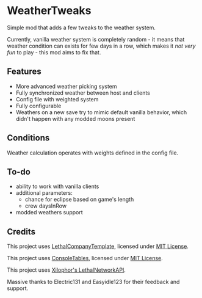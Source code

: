 # WeatherTweaks

Simple mod that adds a few tweaks to the weather system.

Currently, vanilla weather system is completely random - it means that weather condition can exists for few days in a row, which makes it _not very fun_ to play - this mod aims to fix that.

## Features

- More advanced weather picking system
- Fully synchronized weather between host and clients
- Config file with weighted system
- Fully configurable
- Weathers on a new save try to mimic default vanilla behavior, which didn't happen with any modded moons present

## Conditions

Weather calculation operates with weights defined in the config file.

## To-do

- ability to work with vanilla clients
- additional parameters:
  - chance for eclipse based on game's length
  - crew daysInRow
- modded weathers support

## Credits

This project uses [LethalCompanyTemplate](https://github.com/LethalCompany/LethalCompanyTemplate), licensed under [MIT License](https://github.com/LethalCompany/LethalCompanyTemplate/blob/main/LICENSE).

This project uses [ConsoleTables](https://github.com/khalidabuhakmeh/ConsoleTables), licensed under [MIT License](https://github.com/khalidabuhakmeh/ConsoleTables/blob/main/LICENSE).

This project uses [Xilophor's LethalNetworkAPI](https://github.com/Xilophor/LethalNetworkAPI).

Massive thanks to Electric131 and Easyidle123 for their feedback and support.
